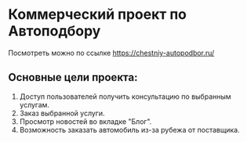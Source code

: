 # Коммерческий проект по Автоподбору

Посмотреть можно по ссылке https://chestniy-autopodbor.ru/

## Основные цели проекта:

1. Доступ пользователей получить консультацию по выбранным услугам.
2. Заказ выбранной услуги.
3. Просмотр новостей во вкладке "Блог".
4. Возможность заказать автомобиль из-за рубежа от поставщика.

